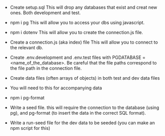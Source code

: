 - Create setup.sql
  This will drop any databases that exist and creat new ones. Both development and test.

- npm i pg
  This will allow you to access your dbs using javascript.

- npm i dotenv
  This will allow you to create the connection.js file.

- Create a connection.js (aka index) file
  This will allow you to connect to the relevant db.

- Create .env.development and .env.test files with PGDATABASE = <name_of_the_database>.
  Be careful that the file paths correspond to the file path in the connection file.

- Create data files (often arrays of objects) in both test and dev data files

- You will need to this for accompanying data

- npm i pg-format

- Write a seed file. this will require the connection to the database (using pg), and pg-format (to insert the data in the correct SQL format).

- Write a run-seed file for the dev data to be seeded (you can make an npm script for this)
